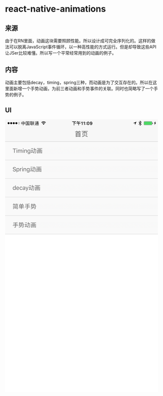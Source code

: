 # react-native-animations

## 来源
由于在RN里面，动画这块需要照顾性能。所以设计成可完全序列化的。这样的做法可以脱离JavaScript事件循环，以一种高性能的方式运行。但是却导致这些API让JSer比较难懂。所以写一个平常经常用到的动画的例子。

## 内容
动画主要包括decay，timing，spring三种，而动画是为了交互存在的。所以在这里面新增一个手势动画，为前三者动画和手势事件的关联。同时也简略写了一个手势的例子。

## UI
![UI截图](https://raw.githubusercontent.com/sanyuelanv/react-native-animations/master/screenshots/1.png)
